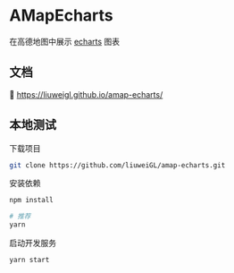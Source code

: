 # AMapEcharts

在高德地图中展示 [echarts](https://echarts.baidu.com/index.html) 图表

## 文档

🚀 https://liuweigl.github.io/amap-echarts/

## 本地测试

下载项目

```bash
git clone https://github.com/liuweiGL/amap-echarts.git
```

安装依赖

```bash
npm install

# 推荐
yarn
```

启动开发服务

```bash
yarn start
```
